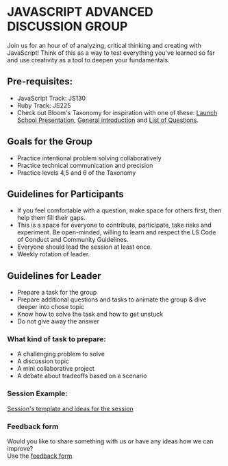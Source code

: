 # JAVASCRIPT ADVANCED DISCUSSION GROUP
Join us for an hour of of analyzing, critical thinking and creating with JavaScript! Think of this as a way to test everything you've learned so far and use creativity as a tool to deepen your fundamentals.
## Pre-requisites:
- JavaScript Track: JS130
- Ruby Track: JS225
- Check out Bloom's Taxonomy for inspiration with one of these: [Launch School Presentation](https://www.reddit.com/r/launchschool/comments/kvf6pv/blooms_taxonomy_x_launch_school/), [General introduction](https://tophat.com/blog/blooms-taxonomy/) and [List of Questions](https://www.eoas.ubc.ca/research/cwsei/resources/Blooms-verbs-stems.htm).
## Goals for the Group
- Practice intentional problem solving collaboratively 
- Practice technical communication and precision
- Practice levels 4,5 and 6 of the Taxonomy
## Guidelines for Participants
- If you feel comfortable with a question, make space for others first, then help them fill their gaps. 
- This is a space for everyone to contribute, participate, take risks and experiment. Be open-minded, willing to learn and respect the LS Code of Conduct and Community Guidelines. 
- Everyone should lead the session at least once.
- Weekly rotation of leader.
## Guidelines for Leader
- Prepare a task for the group
- Prepare additional questions and tasks to animate the group & dive deeper into chose topic
- Know how to solve the task and how to get unstuck
- Do not give away the answer
### What kind of task to prepare:
- A challenging problem to solve
- A discussion topic
- A mini collaborative project
- A debate about tradeoffs based on a scenario
### Session Example:
[Session's template and ideas for the session](https://github.com/DanielCosme/Launch-School-Advanced-JavaScript-Discussion-Group/blob/main/Sample%20Questions%20and%20Example.md/)
### Feedback form 
Would you like to share something with us or have any ideas how we can improve?  
Use the [feedback form](https://docs.google.com/forms/d/e/1FAIpQLScjOpblUV44_B5rObMawzP2HttW9EuMqZYaMpM8TkzPA4AmUQ/viewform)

